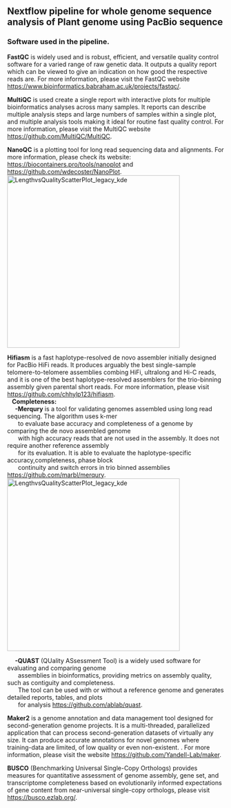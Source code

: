 <h2>Nextflow pipeline for whole genome sequence analysis of Plant genome using PacBio sequence </h2>

<h3>Software used in the pipeline.</h3>

**FastQC** is widely used and is robust, efficient, and versatile quality control software for a varied range of raw genetic data. It outputs a quality report which can be viewed to give an indication on how good the respective reads are. For more information, please visit the FastQC website https://www.bioinformatics.babraham.ac.uk/projects/fastqc/.

**MultiQC** is used create a single report with interactive plots for multiple bioinformatics analyses across many samples. It reports can describe multiple analysis steps and large numbers of samples within a single plot, and multiple analysis tools making it ideal for routine fast quality control. For more information, please visit the MultiQC website https://github.com/MultiQC/MultiQC.

**NanoQC** is a plotting tool for long read sequencing data and alignments. For more information, please check its website: https://biocontainers.pro/tools/nanoplot and https://github.com/wdecoster/NanoPlot. <br>
<img width="400" height="400" alt="LengthvsQualityScatterPlot_legacy_kde" src="https://github.com/user-attachments/assets/1bcb8557-c3c7-451b-a7db-7ea96fab3aa5" />

**Hifiasm** 
is a fast haplotype-resolved de novo assembler initially designed for PacBio HiFi reads. It produces arguably the best single-sample telomere-to-telomere assemblies combing HiFi, ultralong and Hi-C reads, and it is one of the best haplotype-resolved assemblers for the trio-binning assembly given parental short reads. For more information, please visit https://github.com/chhylp123/hifiasm. <br> 
&ensp; **Completeness:** <br>
  &emsp;  **-Merqury** is a tool for validating genomes assembled using long read sequencing. The algorithm uses k-mer<br> &emsp; &ensp;to evaluate base accuracy and completeness of a genome by comparing the de novo assembled genome <br> &emsp; &ensp;with high accuracy reads that are not used in the assembly. It does not require another reference assembly <br> &emsp; &ensp;for its evaluation. It is able to evaluate the haplotype-specific accuracy,completeness, phase block  <br>
  &emsp; &ensp;continuity and switch errors in trio binned assemblies https://github.com/marbl/merqury. <br>
  <img width="400" height="400" alt="LengthvsQualityScatterPlot_legacy_kde" src="https://github.com/user-attachments/assets/234120a5-6654-428a-b638-a9a43b229940" />

  
  &emsp; **-QUAST** (QUality ASsessment Tool) is a widely used software for evaluating and comparing genome  <br>
  &emsp; &ensp;assemblies in bioinformatics, providing metrics on assembly quality, such as contiguity and completeness.  <br>
  &emsp; &ensp;The tool can be used with or without a reference genome and generates detailed reports, tables, and plots  <br>
  &emsp; &ensp;for analysis https://github.com/ablab/quast.

**Maker2** 
is a genome annotation and data management tool designed for second-generation genome projects. It is a multi-threaded, parallelized application that can process second-generation datasets of virtually any size. It can produce accurate annotations for novel genomes where training-data are limited, of low quality or even non-existent. . For more information, please visit the website https://github.com/Yandell-Lab/maker.

**BUSCO**
 (Benchmarking Universal Single-Copy Orthologs) provides measures for quantitative assessment of genome assembly, gene set, and transcriptome completeness based on evolutionarily informed expectations of gene content from near-universal single-copy orthologs, please visit https://busco.ezlab.org/.


